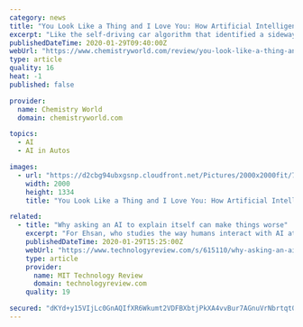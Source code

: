 ```yaml
---
category: news
title: "You Look Like a Thing and I Love You: How Artificial Intelligence Works and Why It’s Making the World a Weirder Place"
excerpt: "Like the self-driving car algorithm that identified a sideways-on lorry as a road sign, causing a fatal accident. As artificial intelligence becomes ever more deeply embedded in our modern digital lives, it behoves us all to understand it better and know its limitations and failings. I really loved this book, and, if you like your serious ..."
publishedDateTime: 2020-01-29T09:40:00Z
webUrl: "https://www.chemistryworld.com/review/you-look-like-a-thing-and-i-love-you-how-artificial-intelligence-works-and-why-its-making-the-world-a-weirder-place/4011007.article"
type: article
quality: 16
heat: -1
published: false

provider:
  name: Chemistry World
  domain: chemistryworld.com

topics:
  - AI
  - AI in Autos

images:
  - url: "https://d2cbg94ubxgsnp.cloudfront.net/Pictures/2000x2000fit/7/0/3/502703_youlooklikeathingandiloveyou_3by2_998185.jpg"
    width: 2000
    height: 1334
    title: "You Look Like a Thing and I Love You: How Artificial Intelligence Works and Why It’s Making the World a Weirder Place"

related:
  - title: "Why asking an AI to explain itself can make things worse"
    excerpt: "For Ehsan, who studies the way humans interact with AI at the Georgia Institute of Technology in Atlanta, the intended message was clear: “Don’t get freaked out—this is why the car is doing what it’s doing.” But something about the alien-looking street scene highlighted the strangeness of the experience rather than reassured."
    publishedDateTime: 2020-01-29T15:25:00Z
    webUrl: "https://www.technologyreview.com/s/615110/why-asking-an-ai-to-explain-itself-can-make-things-worse/"
    type: article
    provider:
      name: MIT Technology Review
      domain: technologyreview.com
    quality: 19

secured: "dKYd+y15VIjLc0GnAQIfXR6Wkumt2VDFBXbtjPkXA4vvBur7AGnuVrNbrtqt0Dz6XRbexnEo+/8jOVLkPiXib2bze9B4M+yj4Uc47u/+IekMKnpNRoZ8U6uUQApnfp3rZuTPLzrFeLyYGayqd1G4Qtst2YvQW/N83/FQIu6Lzx/tiDS3WkK5GwvKyo5FT6OBYNPtCkgUUe+/d3Q6Ib6CtVchA563N/dPbLBHo13dVohnB801lWd6YUBzv0C5PQ2uSg5c342lLl7RBhO8a+iLxLCQzsigL4WUG55eFgfaMu7bSiHvXDB1M80i4vHJZnrhRfeJ2aZzCgg6UGZnyTc4KYe/bJovyJamprJDX85ZC8Ckn6U/kRx6mxCac0yLAn45LRJ7rYDwGI7aIXg9P+vzRnv98MTm5nW25LHdbASs4E9vxQrSHyiWZstiQFuBP5tOvK5OZKZ39wnQUY52URwkPB2BMLhvfiMhamDtF8wmHUE=;AVZtqJ1W65sUAzBU5XK0kQ=="
---
```


